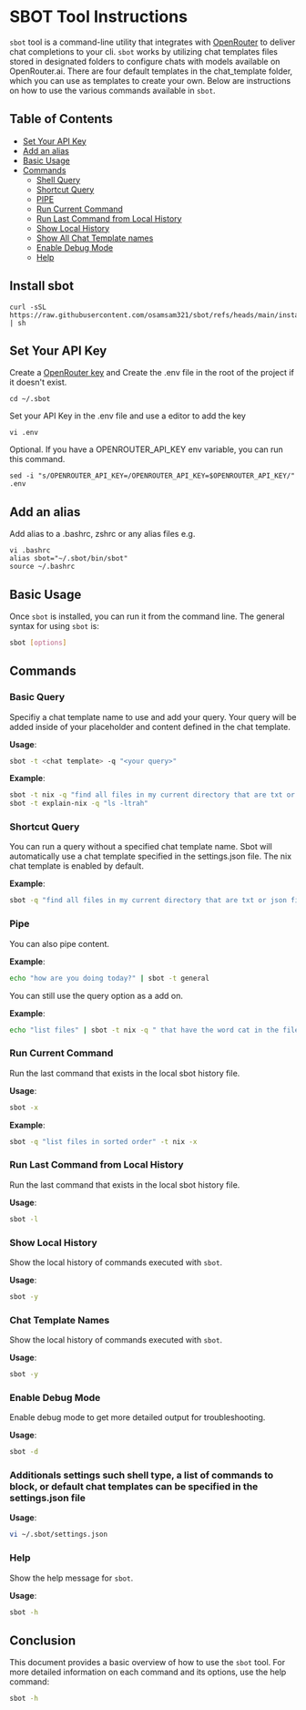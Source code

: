 
# SBOT Tool Instructions

`sbot` tool is a command-line utility that integrates with [OpenRouter](https://openrouter.ai) to deliver chat completions to your cli. `sbot` works by utilizing chat templates files stored in designated folders to configure chats with models available on OpenRouter.ai. There are four default templates in the chat_template folder, which you can use as templates to create your own. Below are instructions on how to use the various commands available in `sbot`.
## Table of Contents

- [Set Your API Key](#set-your-api-key)
- [Add an alias](#add-an-alias)
- [Basic Usage](#basic-usage)
- [Commands](#commands)
  - [Shell Query](#basic-query)
  - [Shortcut Query](#shortcut-query)
  - [PIPE](#pipe)
  - [Run Current Command](#run-current-command)
  - [Run Last Command from Local History](#run-last-command-from-local-history)
  - [Show Local History](#show-local-history)
  - [Show All Chat Template names](#chat-template-names)
  - [Enable Debug Mode](#enable-debug-mode)
  - [Help](#help)

## Install sbot
```
curl -sSL https://raw.githubusercontent.com/osamsam321/sbot/refs/heads/main/install.sh | sh
```

## Set Your API Key
Create a [OpenRouter key](https://openrouter.ai/settings/keys) and Create the .env file in the root of the project if it doesn't exist.
```
cd ~/.sbot
```

Set your API Key in the .env file and use a editor to add the key
```
vi .env
```

Optional. If you have a OPENROUTER_API_KEY env variable, you can run this command.

```
sed -i "s/OPENROUTER_API_KEY=/OPENROUTER_API_KEY=$OPENROUTER_API_KEY/" .env
```
## Add an alias

Add alias to a .bashrc, zshrc or any alias files e.g.

```
vi .bashrc
alias sbot="~/.sbot/bin/sbot"
source ~/.bashrc
```
## Basic Usage

Once `sbot` is installed, you can run it from the command line. The general syntax for using `sbot` is:

```sh
sbot [options]
```

## Commands

### Basic Query

Specifiy a chat template name to use and add your query. Your query will be added inside of your placeholder and content defined in the chat template.

**Usage**:
```sh
sbot -t <chat template> -q "<your query>"
```

**Example**:
```sh
sbot -t nix -q "find all files in my current directory that are txt or json files"
sbot -t explain-nix -q "ls -ltrah"

```
### Shortcut Query

You can run a query without a specified chat template name. Sbot will automatically use a chat template specified in the settings.json file. The nix chat template is enabled by default. 

**Example**:
```sh
sbot -q "find all files in my current directory that are txt or json files"

```
### Pipe

You can also pipe content.

**Example**:
```sh
echo "how are you doing today?" | sbot -t general
```
You can still use the query option as a add on.

**Example**:
```sh
echo "list files" | sbot -t nix -q " that have the word cat in the filename."
```
### Run Current Command

Run the last command that exists in the local sbot history file.

**Usage**:
```sh
sbot -x
```

**Example**:
```sh
sbot -q "list files in sorted order" -t nix -x
```


### Run Last Command from Local History

Run the last command that exists in the local sbot history file.

**Usage**:
```sh
sbot -l
```

### Show Local History

Show the local history of commands executed with `sbot`.

**Usage**:
```sh
sbot -y
```

### Chat Template Names

Show the local history of commands executed with `sbot`.

**Usage**:
```sh
sbot -y
```

### Enable Debug Mode

Enable debug mode to get more detailed output for troubleshooting.

**Usage**:
```sh
sbot -d
```
### Additionals settings such shell type, a list of commands to block, or default chat templates can be specified in the settings.json file

**Usage**:
```sh
vi ~/.sbot/settings.json
```
### Help

Show the help message for `sbot`.

**Usage**:
```sh
sbot -h
```

## Conclusion

This document provides a basic overview of how to use the `sbot` tool. For more detailed information on each command and its options, use the help command:

```sh
sbot -h
```
